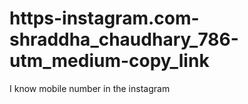 # https-instagram.com-shraddha_chaudhary_786-utm_medium-copy_link
I know mobile number in the instagram
